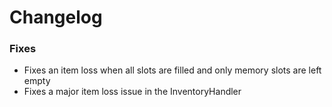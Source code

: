 # Changelog

### Fixes
- Fixes an item loss when all slots are filled and only memory slots are left empty
- Fixes a major item loss issue in the InventoryHandler